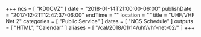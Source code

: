 +++
ncs = [ "KD0CVZ" ]
date = "2018-01-14T21:00:00-06:00"
publishDate = "2017-12-21T12:47:37-06:00"
endTime = ""
location = ""
title = "UHF/VHF Net 2"
categories = [ "Public Service" ]
dates = [ "NCS Schedule" ]
outputs = [ "HTML", "Calendar" ]
aliases = [ "/cal/2018/01/14/uhf/vhf-net-02/" ]
+++
